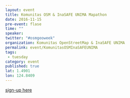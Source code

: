 ```yaml
---
layout: event
title: Komunitas OSM & InaSAFE UNIMA Mapathon
date: 2016-11-15
pre-event: flase
time: ""
speaker: 
twitter: "#osmgeoweek"
organization: Komunitas OpenStreetMap & InaSAFE UNIMA
permalink: event/KomunitasOSMInaSAFEUNIMA
tags: 
 - tuesday
category: event
published: true
lat: 1.4901
lon: 124.8409
---
```


[sign-up here](http://openhumanitarians.org/event/mappping-competition-gis-day-fcc/)
